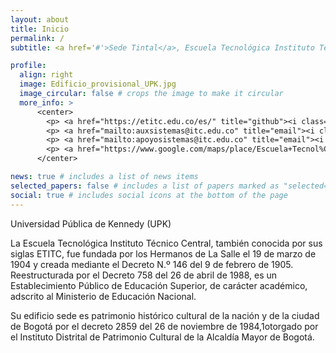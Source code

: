 ```yaml
---
layout: about
title: Inicio
permalink: /
subtitle: <a href='#'>Sede Tintal</a>, Escuela Tecnológica Instituto Técnico Central (ETITC).

profile:
  align: right
  image: Edificio_provisional_UPK.jpg
  image_circular: false # crops the image to make it circular
  more_info: >
      <center>
        <p> <a href="https://etitc.edu.co/es/" title="github"><i class="fa-solid fa-house"></i></a> <a href="https://etitc.edu.co/es/">www.etitc.edu.co</a></p> <br>
        <p> <a href="mailto:auxsistemas@itc.edu.co" title="email"><i class="fa-solid fa-envelope"></i></a> <a href="maito:auxsistemas@itc.edu.co">auxsistemas@itc.edu.co</a></p>
        <p> <a href="mailto:apoyosistemas@itc.edu.co" title="email"><i class="fa-solid fa-envelope"></i></a> <a href="maito:apoyosistemas@itc.edu.co">apoyosistemas@itc.edu.co</a></p>
        <p> <a href="https://www.google.com/maps/place/Escuela+Tecnol%C3%B3gica+Instituto+T%C3%A9cnico+Central/@4.6547434,-74.1644586,17z/data=!3m1!4b1!4m6!3m5!1s0x8e3f9dba37af805b:0x8208bb461642b5fe!8m2!3d4.6547434!4d-74.1618837!16s%2Fg%2F11fnp461gp?hl=es&entry=ttu&g_ep=EgoyMDI0MTEyNC4xIKXMDSoASAFQAw%3D%3D" title="maps"><i class="fa-solid fa-location-dot"></i></a> <a href="https://www.google.com/maps/place/Escuela+Tecnol%C3%B3gica+Instituto+T%C3%A9cnico+Central/@4.6547434,-74.1644586,17z/data=!3m1!4b1!4m6!3m5!1s0x8e3f9dba37af805b:0x8208bb461642b5fe!8m2!3d4.6547434!4d-74.1618837!16s%2Fg%2F11fnp461gp?hl=es&entry=ttu&g_ep=EgoyMDI0MTEyNC4xIKXMDSoASAFQAw%3D%3D">KR 94 Bis - CL 6A, Bogotá, Colombia</a></p>
      </center>

news: true # includes a list of news items
selected_papers: false # includes a list of papers marked as "selected={true}"
social: true # includes social icons at the bottom of the page
---
```


Universidad Pública de Kennedy (UPK)

La Escuela Tecnológica Instituto Técnico Central, también conocida por sus siglas ETITC, fue fundada por los Hermanos de La Salle el 19 de marzo de 1904 y creada mediante el Decreto N.º 146 del 9 de febrero de 1905. Reestructurada por el Decreto 758 del 26 de abril de 1988, es un Establecimiento Público de Educación Superior, de carácter académico, adscrito al Ministerio de Educación Nacional.

Su edificio sede es patrimonio histórico cultural de la nación y de la ciudad de Bogotá por el decreto 2859 del 26 de noviembre de 1984,1​ otorgado por el Instituto Distrital de Patrimonio Cultural de la Alcaldía Mayor de Bogotá. 